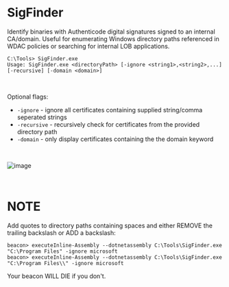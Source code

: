 # SigFinder

Identify binaries with Authenticode digital signatures signed to an internal CA/domain. Useful for enumerating Windows directory paths referenced in WDAC policies or searching for internal LOB applications.

```
C:\Tools> SigFinder.exe
Usage: SigFinder.exe <directoryPath> [-ignore <string1>,<string2>,...] [-recursive] [-domain <domain>]
```
<br>

Optional flags:
- `-ignore` - ignore all certificates containing supplied string/comma seperated strings
- `-recursive` - recursively check for certificates from the provided directory path
- `-domain` - only display certificates containing the the domain keyword

<br>

![image](https://github-production-user-asset-6210df.s3.amazonaws.com/47215311/299970382-af927899-3f45-472d-8f66-95cd16ec777f.png?X-Amz-Algorithm=AWS4-HMAC-SHA256&X-Amz-Credential=AKIAVCODYLSA53PQK4ZA%2F20240126%2Fus-east-1%2Fs3%2Faws4_request&X-Amz-Date=20240126T212656Z&X-Amz-Expires=300&X-Amz-Signature=6bed0d65645267861f32becd3971d42399025b2bbdb1756ff26213c38f1ec759&X-Amz-SignedHeaders=host&actor_id=47215311&key_id=0&repo_id=747919370)

<br>

# NOTE

Add quotes to directory paths containing spaces and either REMOVE the trailing backslash or ADD a backslash:
```
beacon> executeInline-Assembly --dotnetassembly C:\Tools\SigFinder.exe "C:\Program Files" -ignore microsoft
beacon> executeInline-Assembly --dotnetassembly C:\Tools\SigFinder.exe "C:\Program Files\\" -ignore microsoft
```
Your beacon WILL DIE if you don't.

